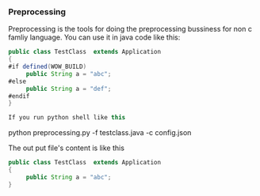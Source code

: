 ### Preprocessing
Preprocessing is the tools for doing the preprocessing bussiness for non c famliy language.
You can use it in java code like this:

```java
public class TestClass  extends Application
{
#if defined(WOW_BUILD)
     public String a = "abc";
#else     
     public String a = "def";
#endif
}

If you run python shell like this

```
python preprocessing.py -f testclass.java -c config.json

The out put file's content is like this

```java
public class TestClass  extends Application
{
     public String a = "abc";
}
